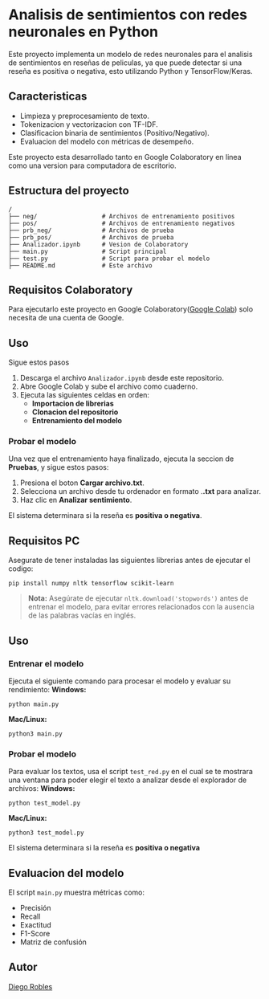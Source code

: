 # Analisis de sentimientos con redes neuronales en Python
Este proyecto implementa un modelo de redes neuronales para el analisis de sentimientos en reseñas de peliculas, ya que puede detectar si una reseña es positiva o negativa, esto utilizando Python y TensorFlow/Keras.


## Caracteristicas

 - Limpieza y preprocesamiento de texto.
 - Tokenizacion y vectorizacion con TF-IDF.
 - Clasificacion binaria de sentimientos (Positivo/Negativo).
 - Evaluacion del modelo con métricas de desempeño.

Este proyecto esta desarrollado tanto en Google Colaboratory en linea como una version para computadora de escritorio.

## Estructura del proyecto

    /
    ├── neg/                  # Archivos de entrenamiento positivos
    ├── pos/                  # Archivos de entrenamiento negativos
    ├── prb_neg/              # Archivos de prueba
    ├── prb_pos/              # Archivos de prueba
    ├── Analizador.ipynb      # Vesion de Colaboratory
    ├── main.py               # Script principal
    ├── test.py               # Script para probar el modelo
    ├── README.md             # Este archivo


## Requisitos Colaboratory
Para ejecutarlo este proyecto en Google Colaboratory([Google Colab](https://colab.research.google.com/?hl=es)) solo necesita de una cuenta de Google.
## Uso
Sigue estos pasos

 1. Descarga el archivo `Analizador.ipynb` desde este repositorio.
 2.  Abre Google Colab y sube el archivo como cuaderno.
 3. Ejecuta las siguientes celdas en orden:
	 - **Importacion de librerias**
	 - **Clonacion del repositorio**
	 - **Entrenamiento del modelo**

### Probar el modelo
Una vez que el entrenamiento haya finalizado, ejecuta la seccion de **Pruebas**, y sigue estos pasos:

 1. Presiona el boton **Cargar archivo.txt**.
 2. Selecciona un archivo desde tu ordenador en formato .**.txt** para analizar.
 3. Haz clic en **Analizar sentimiento**.

El sistema determinara si la reseña es **positiva o negativa**.

## Requisitos PC

Asegurate de tener instaladas las siguientes librerias antes de ejecutar el codigo:

    pip install numpy nltk tensorflow scikit-learn     
> **Nota:** Asegúrate de ejecutar `nltk.download('stopwords')` antes de entrenar el modelo, para evitar errores relacionados con la ausencia de las palabras vacías en inglés.


## Uso
### Entrenar el modelo

Ejecuta el siguiente comando para procesar el modelo y evaluar su rendimiento:
**Windows:**

    python main.py
**Mac/Linux:**

    python3 main.py

### Probar el modelo
Para evaluar los textos, usa el script `test_red.py` en el cual se te mostrara una ventana para poder elegir el texto a analizar desde el explorador de archivos:
**Windows:**

    python test_model.py
**Mac/Linux:**

    python3 test_model.py

El sistema determinara si la reseña es **positiva o negativa**

## Evaluacion del modelo

El script `main.py` muestra métricas como:

 - Precisión
 - Recall
 - Exactitud
 - F1-Score
 - Matriz de confusión

## Autor
[Diego Robles](https://github.com/LeydLayd)

